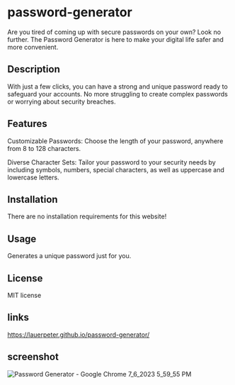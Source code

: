 # password-generator

Are you tired of coming up with secure passwords on your own? Look no further. The Password Generator is here to make your digital life safer and more convenient.

## Description 

With just a few clicks, you can have a strong and unique password ready to safeguard your accounts. No more struggling to create complex passwords or worrying about security breaches.

## Features

Customizable Passwords: Choose the length of your password, anywhere from 8 to 128 characters.

Diverse Character Sets: Tailor your password to your security needs by including symbols, numbers, special characters, as well as uppercase and lowercase letters.

## Installation

There are no installation requirements for this website!

## Usage 
Generates a unique password just for you. 

## License

MIT license

## links
https://lauerpeter.github.io/password-generator/

## screenshot
![Password Generator - Google Chrome 7_6_2023 5_59_55 PM](https://github.com/LauerPeter/password-generator/assets/135652706/4adaea8e-79ac-47d2-9d10-11c62d531775)



